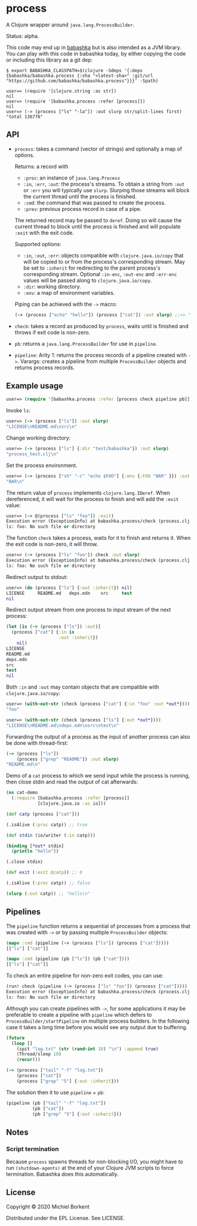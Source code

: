 # process

A Clojure wrapper around `java.lang.ProcessBuilder`.

Status: alpha.

This code may end up in [babashka](https://github.com/borkdude/babashka) but is
also intended as a JVM library. You can play with this code in babashka today,
by either copying the code or including this library as a git dep:

``` shell
$ export BABASHKA_CLASSPATH=$(clojure -Sdeps '{:deps {babashka/babashka.process {:sha "<latest-sha>" :git/url "https://github.com/babashka/babashka.process"}}}' -Spath)

user=> (require '[clojure.string :as str])
nil
user=> (require '[babashka.process :refer [process]])
nil
user=> (-> (process ["ls" "-la"]) :out slurp str/split-lines first)
"total 136776"
```

## API

- `process`: takes a command (vector of strings) and optionally a map of
  options.

  Returns: a record with
    - `:proc`: an instance of `java.lang.Process`
    - `:in`, `:err`, `:out`: the process's streams. To obtain a string from
      `:out` or `:err` you will typically use `slurp`. Slurping those streams
      will block the current thread until the process is finished.
    - `:cmd`: the command that was passed to create the process.
    - `:prev`: previous process record in case of a pipe.

  The returned record may be passed to `deref`. Doing so will cause the current
  thread to block until the process is finished and will populate `:exit` with
  the exit code.

  Supported options:
    - `:in`, `:out`, `:err`: objects compatible with `clojure.java.io/copy` that
      will be copied to or from the process's corresponding stream. May be set
      to `:inherit` for redirecting to the parent process's corresponding
      stream. Optional `:in-enc`, `:out-enc` and `:err-enc` values will
      be passed along to `clojure.java.io/copy`.
    - `:dir`: working directory.
    - `:env`: a map of environment variables.

  Piping can be achieved with the `->` macro:

  ``` clojure
  (-> (process ["echo" "hello"]) (process ["cat"]) :out slurp) ;;=> "hello\n"
  ```

- `check`: takes a record as produced by `process`, waits until is finished and
  throws if exit code is non-zero.

- `pb`: returns a `java.lang.ProcessBuilder` for use in `pipeline`.

- `pipeline`:
  Arity 1: returns the process records of a pipeline created with `->`.
  Varargs: creates a pipeline from multiple `ProcessBuilder` objects and returns process records.

## Example usage

``` clojure
user=> (require '[babashka.process :refer [process check pipeline pb]])
```

Invoke `ls`:

``` clojure
user=> (-> (process ["ls"]) :out slurp)
"LICENSE\nREADME.md\nsrc\n"
```

Change working directory:

``` clojure
user=> (-> (process ["ls"] {:dir "test/babashka"}) :out slurp)
"process_test.clj\n"
```

Set the process environment.

``` clojure
user=> (-> (process ["sh" "-c" "echo $FOO"] {:env {:FOO "BAR" }}) :out slurp)
"BAR\n"
```

The return value of `process` implements `clojure.lang.IDeref`. When
dereferenced, it will wait for the process to finish and will add the `:exit` value:

``` clojure
user=> (-> @(process ["ls" "foo"]) :exit)
Execution error (ExceptionInfo) at babashka.process/check (process.clj:74).
ls: foo: No such file or directory
```

The function `check` takes a process, waits for it to finish and returns it. When
the exit code is non-zero, it will throw.

``` clojure
user=> (-> (process ["ls" "foo"]) check :out slurp)
Execution error (ExceptionInfo) at babashka.process/check (process.clj:74).
ls: foo: No such file or directory
```

Redirect output to stdout:

``` clojure
user=> (do (process ["ls"] {:out :inherit}) nil)
LICENSE		README.md	deps.edn	src		test
nil
```

Redirect output stream from one process to input stream of the next process:

``` clojure
(let [is (-> (process ["ls"]) :out)]
  (process ["cat"] {:in is
                    :out :inherit})
    nil)
LICENSE
README.md
deps.edn
src
test
nil
```

Both `:in` and `:out` may contain objects that are compatible with `clojure.java.io/copy`:

``` clojure
user=> (with-out-str (check (process ["cat"] {:in "foo" :out *out*})))
"foo"

user=> (with-out-str (check (process ["ls"] {:out *out*})))
"LICENSE\nREADME.md\ndeps.edn\nsrc\ntest\n"
```

Forwarding the output of a process as the input of another process can also be done with thread-first:

``` clojure
(-> (process ["ls"])
    (process ["grep" "README"]) :out slurp)
"README.md\n"
```

Demo of a `cat` process to which we send input while the process is running,
then close stdin and read the output of cat afterwards:

``` clojure
(ns cat-demo
  (:require [babashka.process :refer [process]]
            [clojure.java.io :as io]))

(def catp (process ["cat"]))

(.isAlive (:proc catp)) ;; true

(def stdin (io/writer (:in catp)))

(binding [*out* stdin]
  (println "hello"))

(.close stdin)

(def exit (:exit @catp)) ;; 0

(.isAlive (:proc catp)) ;; false

(slurp (:out catp)) ;; "hello\n"
```

## Pipelines

The `pipeline` function returns a sequential of processes from a process that
was created with `->` or by passing multiple `ProcessBuilder` objects:

``` clojure
(mapv :cmd (pipeline (-> (process ["ls"]) (process ["cat"]))))
[["ls"] ["cat"]]

(mapv :cmd (pipeline (pb ["ls"]) (pb ["cat"])))
[["ls"] ["cat"]]
```

To check an entire pipeline for non-zero exit codes, you can use:

``` clojure
(run! check (pipeline (-> (process ["ls" "foo"]) (process ["cat"]))))
Execution error (ExceptionInfo) at babashka.process/check (process.clj:37).
ls: foo: No such file or directory
```

Although you can create pipelines with `->`, for some applications it may be
preferable to create a pipeline with `pipeline` which defers to
`ProcessBuilder/startPipeline` on multiple process builders. In the following
case it takes a long time before you would see any output due to buffering.

``` clojure
(future
  (loop []
    (spit "log.txt" (str (rand-int 10) "\n") :append true)
    (Thread/sleep 10)
    (recur)))

(-> (process ["tail" "-f" "log.txt"])
    (process ["cat"])
    (process ["grep" "5"] {:out :inherit}))
```

The solution then it to use `pipeline` + `pb`:

``` clojure
(pipeline (pb ["tail" "-f" "log.txt"])
          (pb ["cat"])
          (pb ["grep" "5"] {:out :inherit}))
```

## Notes

### Script termination

Because `process` spawns threads for non-blocking I/O, you might have to run
`(shutdown-agents)` at the end of your Clojure JVM scripts to force
termination. Babashka does this automatically.

## License

Copyright © 2020 Michiel Borkent

Distributed under the EPL License. See LICENSE.
